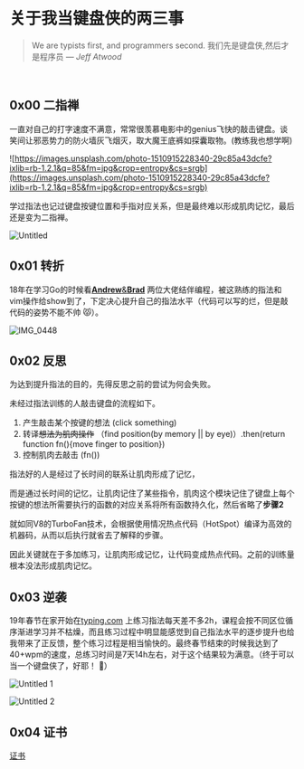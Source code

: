 # 关于我当键盘侠的两三事

> We are typists first, and programmers second.
我们先是键盘侠,然后才是程序员
*— Jeff Atwood*

​                             

## 0x00 二指禅

一直对自己的打字速度不满意，常常很羡慕电影中的genius飞快的敲击键盘。谈笑间让邪恶势力的防火墙灰飞烟灭，取大魔王底裤如探囊取物。(教练我也想学啊)

![https://images.unsplash.com/photo-1510915228340-29c85a43dcfe?ixlib=rb-1.2.1&q=85&fm=jpg&crop=entropy&cs=srgb](https://images.unsplash.com/photo-1510915228340-29c85a43dcfe?ixlib=rb-1.2.1&q=85&fm=jpg&crop=entropy&cs=srgb)

学过指法也记过键盘按键位置和手指对应关系，但是最终难以形成肌肉记忆，最后还是变为二指禅。

![Untitled](https://tva1.sinaimg.cn/large/008eGmZEly1gn0w5b7tgoj30kf0xonl9.jpg)

## 0x01 转折

18年在学习Go的时候看[**Andrew**&**Brad**]([https://www.youtube.com/watch?v=yG-UaBJXZ80](https://www.youtube.com/watch?v=yG-UaBJXZ80)) 两位大佬结伴编程，被这熟练的指法和vim操作给show到了，下定决心提升自己的指法水平（代码可以写的烂，但是敲代码的姿势不能不帅 😾）。

![IMG_0448](https://tva1.sinaimg.cn/large/008eGmZEly1gn0w5i6digj30kf0xonl9.jpg)

## 0x02 反思

为达到提升指法的目的，先得反思之前的尝试为何会失败。

未经过指法训练的人敲击键盘的流程如下。

1. 产生敲击某个按键的想法 (click something)
2. 转译~~想法为肌肉操作~~  （find position(by memory || by eye)）.then(return function fn(){move finger to  position})
3. 控制肌肉去敲击 (fn())

指法好的人是经过了长时间的联系让肌肉形成了记忆，

而是通过长时间的记忆，让肌肉记住了某些指令，肌肉这个模块记住了键盘上每个按键的想法所需要执行的函数的对应关系将所有函数持久化，然后省略了**步骤2**

就如同V8的TurboFan技术，会根据使用情况热点代码（HotSpot）编译为高效的机器码，从而以后执行就省去了解释的步骤。

因此关键就在于多加练习，让肌肉形成记忆，让代码变成热点代码。之前的训练量根本没法形成肌肉记忆。

## 0x03 逆袭

19年春节在家开始在[typing.com](http://typing.com/) 上练习指法每天差不多2h，课程会按不同区位循序渐进学习并不枯燥，而且练习过程中明显能感觉到自己指法水平的逐步提升也给我带来了正反馈，整个练习过程是相当愉快的。最终春节结束的时候我达到了40+wpm的速度，总练习时间是7天14h左右，对于这个结果较为满意。（终于可以当一个键盘侠了，好耶！ 👻）

![Untitled 1](https://tva1.sinaimg.cn/large/008eGmZEly1gn0w5zzxepj30oc0jdq46.jpg)

![Untitled 2](https://tva1.sinaimg.cn/large/008eGmZEly1gn0w5zbam3j30wj0o00wt.jpg)

## 0x04 证书

[证书](https://www.ratatype.com/u2881860/certificate/)


